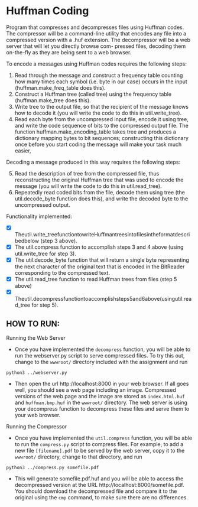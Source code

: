 # Huffman Coding

Program that compresses and decompresses files using Huffman codes. The compressor will be a command-line utility that encodes any file into a compressed version with a .huf extension. The decompressor will be a web server that will let you directly browse com- pressed files, decoding them on-the-fly as they are being sent to a web browser.

To encode a messages using Huffman codes requires the following steps:

1. Read through the message and construct a frequency table counting how many times each symbol (i.e. byte in our case) occurs in the input (huffman.make_freq_table does this).
2. Construct a Huffman tree (called tree) using the frequency table (huffman.make_tree does this).
3. Write tree to the output file, so that the recipient of the message knows how to decode it (you will write the code to do this in util.write_tree).
4. Read each byte from the uncompressed input file, encode it using tree, and write the code sequence of bits to the compressed output file. The function huffman.make_encoding_table takes tree and produces a dictionary mapping bytes to bit sequences; constructing this dictionary once before you start coding the message will make your task much easier,

Decoding a message produced in this way requires the following steps:

5. Read the description of tree from the compressed file, thus reconstructing the original Huffman tree that was used to encode the message (you will write the code to do this in util.read_tree).
6. Repeatedly read coded bits from the file, decode them using tree (the util.decode_byte function does this), and write the decoded byte to the uncompressed output.

Functionality implemented:
- [x] Theutil.write_treefunctiontowriteHuffmantreesintofilesintheformatdescribedbelow (step 3 above).
- [x] The util.compress function to accomplish steps 3 and 4 above (using util.write_tree for step 3).
- [x] The util.decode_byte function that will return a single byte representing the next character of the original text that is encoded in the BitReader corresponding to the compressed text.
- [x] The util.read_tree function to read Huffman trees from files (step 5 above)
- [x] Theutil.decompressfunctiontoaccomplishsteps5and6above(usingutil.read_tree for step 5).

## HOW TO RUN:

Running the Web Server

- Once you have implemented the `decompress` function, you will be able to run the webserver.py script to serve compressed files. To try this out, change to the `wwwroot/` directory included with the assignment and run
```
python3 ../webserver.py
```
- Then open the url http://localhost:8000 in your web browser. If all goes well, you should see a web page including an image. Compressed versions of the web page and the image are stored as `index.html.huf` and `huffman.bmp.huf` in the `wwwroot/` directory. The web server is using your decompress function to decompress these files and serve them to your web browser.

Running the Compressor

- Once you have implemented the `util.compress` function, you will be able to run the `compress.py` script to compress files. For example, to add a new file `[filename].pdf` to be served by the web server, copy it to the `wwwroot/` directory, change to that directory, and run
```
python3 ../compress.py somefile.pdf
```
- This will generate somefile.pdf.huf and you will be able to access the decompressed version at the URL http://localhost:8000/somefile.pdf. You should download the decompressed file and compare it to the original using the `cmp` command, to make sure there are no differences.
